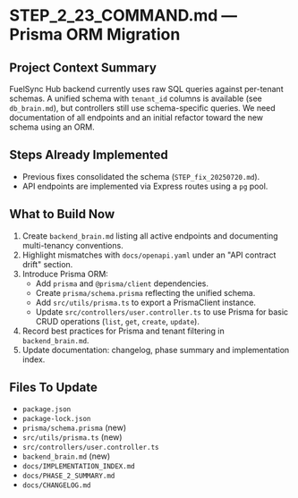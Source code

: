 # STEP_2_23_COMMAND.md — Prisma ORM Migration

## Project Context Summary
FuelSync Hub backend currently uses raw SQL queries against per-tenant schemas. A unified schema with `tenant_id` columns is available (see `db_brain.md`), but controllers still use schema-specific queries. We need documentation of all endpoints and an initial refactor toward the new schema using an ORM.

## Steps Already Implemented
- Previous fixes consolidated the schema (`STEP_fix_20250720.md`).
- API endpoints are implemented via Express routes using a `pg` pool.

## What to Build Now
1. Create `backend_brain.md` listing all active endpoints and documenting multi-tenancy conventions.
2. Highlight mismatches with `docs/openapi.yaml` under an "API contract drift" section.
3. Introduce Prisma ORM:
   - Add `prisma` and `@prisma/client` dependencies.
   - Create `prisma/schema.prisma` reflecting the unified schema.
   - Add `src/utils/prisma.ts` to export a PrismaClient instance.
   - Update `src/controllers/user.controller.ts` to use Prisma for basic CRUD operations (`list`, `get`, `create`, `update`).
4. Record best practices for Prisma and tenant filtering in `backend_brain.md`.
5. Update documentation: changelog, phase summary and implementation index.

## Files To Update
- `package.json`
- `package-lock.json`
- `prisma/schema.prisma` (new)
- `src/utils/prisma.ts` (new)
- `src/controllers/user.controller.ts`
- `backend_brain.md` (new)
- `docs/IMPLEMENTATION_INDEX.md`
- `docs/PHASE_2_SUMMARY.md`
- `docs/CHANGELOG.md`
